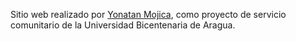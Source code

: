 Sitio web realizado por [Yonatan Mojica](https://github.com/Davydmr), como proyecto de servicio comunitario de la Universidad Bicentenaria de Aragua.

